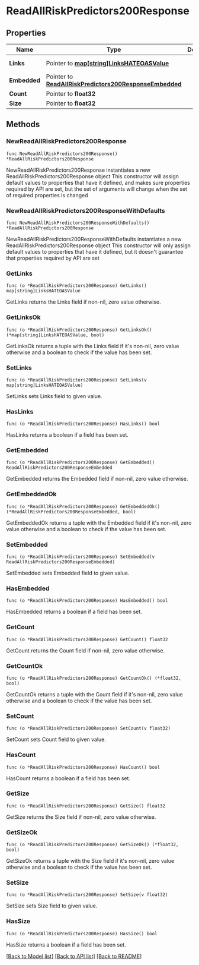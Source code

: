 # ReadAllRiskPredictors200Response

## Properties

Name | Type | Description | Notes
------------ | ------------- | ------------- | -------------
**Links** | Pointer to [**map[string]LinksHATEOASValue**](LinksHATEOASValue.md) |  | [optional] [readonly] 
**Embedded** | Pointer to [**ReadAllRiskPredictors200ResponseEmbedded**](ReadAllRiskPredictors200ResponseEmbedded.md) |  | [optional] 
**Count** | Pointer to **float32** |  | [optional] 
**Size** | Pointer to **float32** |  | [optional] 

## Methods

### NewReadAllRiskPredictors200Response

`func NewReadAllRiskPredictors200Response() *ReadAllRiskPredictors200Response`

NewReadAllRiskPredictors200Response instantiates a new ReadAllRiskPredictors200Response object
This constructor will assign default values to properties that have it defined,
and makes sure properties required by API are set, but the set of arguments
will change when the set of required properties is changed

### NewReadAllRiskPredictors200ResponseWithDefaults

`func NewReadAllRiskPredictors200ResponseWithDefaults() *ReadAllRiskPredictors200Response`

NewReadAllRiskPredictors200ResponseWithDefaults instantiates a new ReadAllRiskPredictors200Response object
This constructor will only assign default values to properties that have it defined,
but it doesn't guarantee that properties required by API are set

### GetLinks

`func (o *ReadAllRiskPredictors200Response) GetLinks() map[string]LinksHATEOASValue`

GetLinks returns the Links field if non-nil, zero value otherwise.

### GetLinksOk

`func (o *ReadAllRiskPredictors200Response) GetLinksOk() (*map[string]LinksHATEOASValue, bool)`

GetLinksOk returns a tuple with the Links field if it's non-nil, zero value otherwise
and a boolean to check if the value has been set.

### SetLinks

`func (o *ReadAllRiskPredictors200Response) SetLinks(v map[string]LinksHATEOASValue)`

SetLinks sets Links field to given value.

### HasLinks

`func (o *ReadAllRiskPredictors200Response) HasLinks() bool`

HasLinks returns a boolean if a field has been set.

### GetEmbedded

`func (o *ReadAllRiskPredictors200Response) GetEmbedded() ReadAllRiskPredictors200ResponseEmbedded`

GetEmbedded returns the Embedded field if non-nil, zero value otherwise.

### GetEmbeddedOk

`func (o *ReadAllRiskPredictors200Response) GetEmbeddedOk() (*ReadAllRiskPredictors200ResponseEmbedded, bool)`

GetEmbeddedOk returns a tuple with the Embedded field if it's non-nil, zero value otherwise
and a boolean to check if the value has been set.

### SetEmbedded

`func (o *ReadAllRiskPredictors200Response) SetEmbedded(v ReadAllRiskPredictors200ResponseEmbedded)`

SetEmbedded sets Embedded field to given value.

### HasEmbedded

`func (o *ReadAllRiskPredictors200Response) HasEmbedded() bool`

HasEmbedded returns a boolean if a field has been set.

### GetCount

`func (o *ReadAllRiskPredictors200Response) GetCount() float32`

GetCount returns the Count field if non-nil, zero value otherwise.

### GetCountOk

`func (o *ReadAllRiskPredictors200Response) GetCountOk() (*float32, bool)`

GetCountOk returns a tuple with the Count field if it's non-nil, zero value otherwise
and a boolean to check if the value has been set.

### SetCount

`func (o *ReadAllRiskPredictors200Response) SetCount(v float32)`

SetCount sets Count field to given value.

### HasCount

`func (o *ReadAllRiskPredictors200Response) HasCount() bool`

HasCount returns a boolean if a field has been set.

### GetSize

`func (o *ReadAllRiskPredictors200Response) GetSize() float32`

GetSize returns the Size field if non-nil, zero value otherwise.

### GetSizeOk

`func (o *ReadAllRiskPredictors200Response) GetSizeOk() (*float32, bool)`

GetSizeOk returns a tuple with the Size field if it's non-nil, zero value otherwise
and a boolean to check if the value has been set.

### SetSize

`func (o *ReadAllRiskPredictors200Response) SetSize(v float32)`

SetSize sets Size field to given value.

### HasSize

`func (o *ReadAllRiskPredictors200Response) HasSize() bool`

HasSize returns a boolean if a field has been set.


[[Back to Model list]](../README.md#documentation-for-models) [[Back to API list]](../README.md#documentation-for-api-endpoints) [[Back to README]](../README.md)


